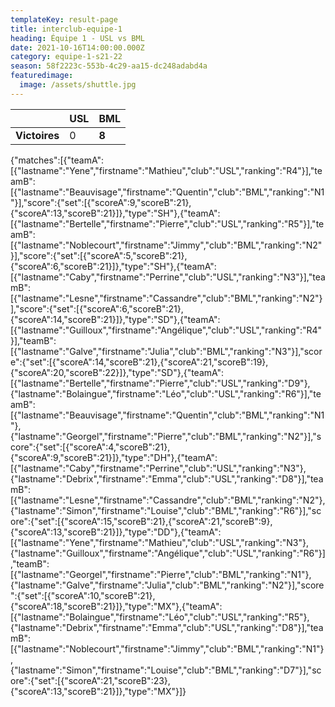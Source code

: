 ```yaml
---
templateKey: result-page
title: interclub-equipe-1
heading: Équipe 1 - USL vs BML
date: 2021-10-16T14:00:00.000Z
category: equipe-1-s21-22
season: 58f2223c-553b-4c29-aa15-dc248adabd4a
featuredimage:
  image: /assets/shuttle.jpg
---
```

|               | USL   | BML |
| ------------- | ----- | --- |
| **Victoires** | 0 | **8**   |

<scoreboard>{"matches":[{"teamA":[{"lastname":"Yene","firstname":"Mathieu","club":"USL","ranking":"R4"}],"teamB":[{"lastname":"Beauvisage","firstname":"Quentin","club":"BML","ranking":"N1"}],"score":{"set":[{"scoreA":9,"scoreB":21},{"scoreA":13,"scoreB":21}]},"type":"SH"},{"teamA":[{"lastname":"Bertelle","firstname":"Pierre","club":"USL","ranking":"R5"}],"teamB":[{"lastname":"Noblecourt","firstname":"Jimmy","club":"BML","ranking":"N2"}],"score":{"set":[{"scoreA":5,"scoreB":21},{"scoreA":6,"scoreB":21}]},"type":"SH"},{"teamA":[{"lastname":"Caby","firstname":"Perrine","club":"USL","ranking":"N3"}],"teamB":[{"lastname":"Lesne","firstname":"Cassandre","club":"BML","ranking":"N2"}],"score":{"set":[{"scoreA":6,"scoreB":21},{"scoreA":14,"scoreB":21}]},"type":"SD"},{"teamA":[{"lastname":"Guilloux","firstname":"Angélique","club":"USL","ranking":"R4"}],"teamB":[{"lastname":"Galve","firstname":"Julia","club":"BML","ranking":"N3"}],"score":{"set":[{"scoreA":14,"scoreB":21},{"scoreA":21,"scoreB":19},{"scoreA":20,"scoreB":22}]},"type":"SD"},{"teamA":[{"lastname":"Bertelle","firstname":"Pierre","club":"USL","ranking":"D9"},{"lastname":"Bolaingue","firstname":"Léo","club":"USL","ranking":"R6"}],"teamB":[{"lastname":"Beauvisage","firstname":"Quentin","club":"BML","ranking":"N1"},{"lastname":"Georgel","firstname":"Pierre","club":"BML","ranking":"N2"}],"score":{"set":[{"scoreA":4,"scoreB":21},{"scoreA":9,"scoreB":21}]},"type":"DH"},{"teamA":[{"lastname":"Caby","firstname":"Perrine","club":"USL","ranking":"N3"},{"lastname":"Debrix","firstname":"Emma","club":"USL","ranking":"D8"}],"teamB":[{"lastname":"Lesne","firstname":"Cassandre","club":"BML","ranking":"N2"},{"lastname":"Simon","firstname":"Louise","club":"BML","ranking":"R6"}],"score":{"set":[{"scoreA":15,"scoreB":21},{"scoreA":21,"scoreB":9},{"scoreA":13,"scoreB":21}]},"type":"DD"},{"teamA":[{"lastname":"Yene","firstname":"Mathieu","club":"USL","ranking":"N3"},{"lastname":"Guilloux","firstname":"Angélique","club":"USL","ranking":"R6"}],"teamB":[{"lastname":"Georgel","firstname":"Pierre","club":"BML","ranking":"N1"},{"lastname":"Galve","firstname":"Julia","club":"BML","ranking":"N2"}],"score":{"set":[{"scoreA":10,"scoreB":21},{"scoreA":18,"scoreB":21}]},"type":"MX"},{"teamA":[{"lastname":"Bolaingue","firstname":"Léo","club":"USL","ranking":"R5"},{"lastname":"Debrix","firstname":"Emma","club":"USL","ranking":"D8"}],"teamB":[{"lastname":"Noblecourt","firstname":"Jimmy","club":"BML","ranking":"N1"},{"lastname":"Simon","firstname":"Louise","club":"BML","ranking":"D7"}],"score":{"set":[{"scoreA":21,"scoreB":23},{"scoreA":13,"scoreB":21}]},"type":"MX"}]}</scoreboard>